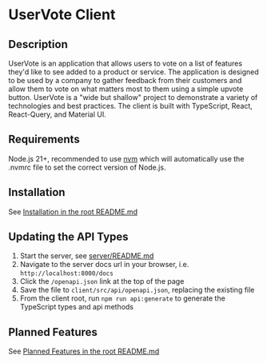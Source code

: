 # UserVote Client

## Description

UserVote is an application that allows users to vote on a list of features they'd like to see added to a product or service. The application is designed to be used by a company to gather feedback from their customers and allow them to vote on what matters most to them using a simple upvote button. UserVote is a "wide but shallow" project to demonstrate a variety of technologies and best practices. The client is built with TypeScript, React, React-Query, and Material UI.

## Requirements

Node.js 21+, recommended to use [nvm](https://github.com/nvm-sh/nvm) which will automatically use the .nvmrc file to set the correct version of Node.js.

## Installation

See [Installation in the root README.md](/README.md#installation)

## Updating the API Types

1. Start the server, see [server/README.md](/server/README.md)
1. Navigate to the server docs url in your browser, i.e. `http://localhost:8000/docs`
1. Click the `/openapi.json` link at the top of the page
1. Save the file to `client/src/api/openapi.json`, replacing the existing file
1. From the client root, run `npm run api:generate` to generate the TypeScript types and api methods

## Planned Features

See [Planned Features in the root README.md](/README.md#planned-features)
